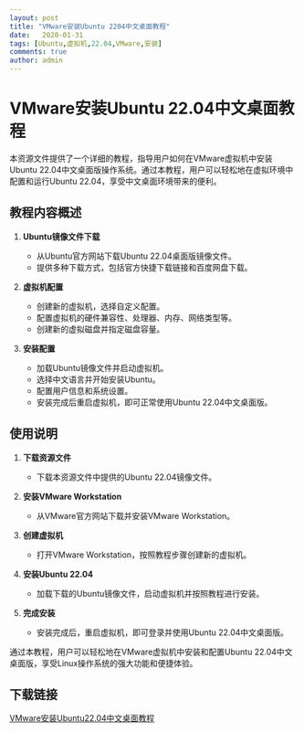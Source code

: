 ```yaml
---
layout: post
title: "VMware安装Ubuntu 2204中文桌面教程"
date:   2020-01-31
tags: [Ubuntu,虚拟机,22.04,VMware,安装]
comments: true
author: admin
---
```

# VMware安装Ubuntu 22.04中文桌面教程

本资源文件提供了一个详细的教程，指导用户如何在VMware虚拟机中安装Ubuntu 22.04中文桌面版操作系统。通过本教程，用户可以轻松地在虚拟环境中配置和运行Ubuntu 22.04，享受中文桌面环境带来的便利。

## 教程内容概述

1. **Ubuntu镜像文件下载**
   - 从Ubuntu官方网站下载Ubuntu 22.04桌面版镜像文件。
   - 提供多种下载方式，包括官方快捷下载链接和百度网盘下载。

2. **虚拟机配置**
   - 创建新的虚拟机，选择自定义配置。
   - 配置虚拟机的硬件兼容性、处理器、内存、网络类型等。
   - 创建新的虚拟磁盘并指定磁盘容量。

3. **安装配置**
   - 加载Ubuntu镜像文件并启动虚拟机。
   - 选择中文语言并开始安装Ubuntu。
   - 配置用户信息和系统设置。
   - 安装完成后重启虚拟机，即可正常使用Ubuntu 22.04中文桌面版。

## 使用说明

1. **下载资源文件**
   - 下载本资源文件中提供的Ubuntu 22.04镜像文件。

2. **安装VMware Workstation**
   - 从VMware官方网站下载并安装VMware Workstation。

3. **创建虚拟机**
   - 打开VMware Workstation，按照教程步骤创建新的虚拟机。

4. **安装Ubuntu 22.04**
   - 加载下载的Ubuntu镜像文件，启动虚拟机并按照教程进行安装。

5. **完成安装**
   - 安装完成后，重启虚拟机，即可登录并使用Ubuntu 22.04中文桌面版。

通过本教程，用户可以轻松地在VMware虚拟机中安装和配置Ubuntu 22.04中文桌面版，享受Linux操作系统的强大功能和便捷体验。

## 下载链接

[VMware安装Ubuntu22.04中文桌面教程](https://pan.quark.cn/s/21840ade2d13)